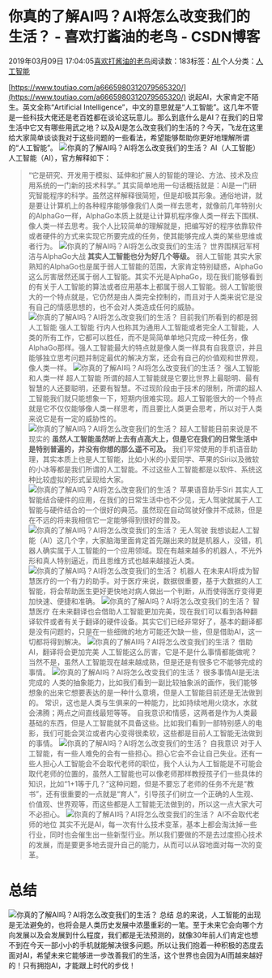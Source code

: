 
# 你真的了解AI吗？AI将怎么改变我们的生活？ - 喜欢打酱油的老鸟 - CSDN博客


2019年03月09日 17:04:05[喜欢打酱油的老鸟](https://me.csdn.net/weixin_42137700)阅读数：183标签：[AI																](https://so.csdn.net/so/search/s.do?q=AI&t=blog)个人分类：[人工智能																](https://blog.csdn.net/weixin_42137700/article/category/7820233)


[https://www.toutiao.com/a6665980312079565320/](https://www.toutiao.com/a6665980312079565320/)
说起AI，大家肯定不陌生。英文全称“Artificial Intelligence”，中文的意思就是“人工智能”。这几年不管是一些科技大佬还是老百姓都在谈论这玩意儿。那么到底什么是AI？在我们的日常生活中它又有哪些用武之地？以及AI是怎么改变我们的生活的？今天，飞龙在这里给大家简单谈谈我对于这些问题的一些看法，希望能够帮助你更好地理解所谓的“人工智能”。
![你真的了解AI吗？AI将怎么改变我们的生活？](http://p1.pstatp.com/large/dfic-imagehandler/579fa84d-1d64-47c8-b256-66e0bd5dc1e7)
AI（人工智能）
人工智能（AI），官方解释如下：
> “它是研究、开发用于模拟、延伸和扩展人的智能的理论、方法、技术及应用系统的一门新的技术科学。”
其实简单地用一句话概括就是：AI是一门研究智能程序的科学。虽然这样解释很简短，但是却极其形象。通俗地讲，就是要让计算机上的各种程序能够像我们人类一样去思考，就像前几年特别火的AlphaGo一样，AlphaGo本质上就是让计算机程序像人类一样去下围棋、像人类一样去思考。我个人比较简单的理解就是，把编写好的程序依靠软件或者硬件的方式来实现它所要完成的任务，使其能够完成人类的某些思维或者行为。
![你真的了解AI吗？AI将怎么改变我们的生活？](http://p1.pstatp.com/large/dfic-imagehandler/bd78feca-1042-4562-a63a-ce5a194e03dd)
世界围棋冠军柯洁与AlphaGo大战
**其实人工智能也分为好几个等级。**
弱人工智能
其实大家熟知的AlphaGo也是属于弱人工智能的范围，大家肯定特别疑惑，AlphaGo这么厉害居然还属于弱人工智能。其实不光是AlphaGo，现在我们能够看到的有关于人工智能的算法或者应用基本上都属于弱人工智能。弱人工智能很大的一个特点就是，它仍然是由人类完全控制的，而且对于人类来说它是没有自己的情感思想的，也不会对人类造成任何的威胁。
![你真的了解AI吗？AI将怎么改变我们的生活？](http://p3.pstatp.com/large/dfic-imagehandler/0fcc552f-7410-45f4-94d8-6c7995961727)
目前我们所看到的都是弱人工智能
强人工智能
行内人也称其为通用人工智能或者完全人工智能，人类的所有工作，它都可以胜任，而不是简简单单地只完成一种任务，像AlphaGo那样。强人工智能最大的特点就是像人类一样具有自我意识，并且能够独立思考问题并制定最优的解决方案，还会有自己的价值观和世界观，像人类一样。
![你真的了解AI吗？AI将怎么改变我们的生活？](http://p1.pstatp.com/large/dfic-imagehandler/f0dc61dd-cf9a-41df-b578-c6c729fcf540)
强人工智能和人类一样
超人工智能
所谓的超人工智能就是它要比世界上最聪明、最有智慧的人还要聪明，还要有智慧。不过现阶段由于技术的限制，所谓的超人工智能我们就只能想象一下，短期内很难实现。超人工智能很大的一个特点就是它不仅仅能够像人类一样思考，而且要比人类更会思考，所以对于人类来说它是有一定的威胁性的。
![你真的了解AI吗？AI将怎么改变我们的生活？](http://p3.pstatp.com/large/dfic-imagehandler/c31f82f9-3089-46e6-bd06-bc157bb04d4c)
超人工智能目前来说是不现实的
**虽然人工智能虽然听上去有点高大上，但是它在我们的日常生活中是特别普遍的，并没有你想的那么遥不可及。**
我们平常使用的手机语音助理，其实本质上也是人工智能，比如小米的小爱同学、苹果的Siri以及微软的小冰等都是我们所谓的人工智能。不过这些人工智能都是以软件、系统这种比较虚拟的形式呈现给大家。
![你真的了解AI吗？AI将怎么改变我们的生活？](http://p1.pstatp.com/large/dfic-imagehandler/398ccb59-fca5-4e5a-9077-a7f5c2a32abd)
苹果语音助手Siri
其实人工智能结合硬件的应用，在我们的日常生活中也不少见，无人驾驶就属于人工智能与硬件结合的一个很好的典范。虽然现在自动驾驶好像并不成熟，但是在不远的将来我相信它一定能够得到很好的普及。
![你真的了解AI吗？AI将怎么改变我们的生活？](http://p1.pstatp.com/large/dfic-imagehandler/ea75842d-0333-4941-909d-83d128bff2c5)
无人驾驶
我想谈起人工智能（AI）这几个字，大家脑海里面肯定首先蹦出来的就是机器人，没错，机器人确实属于人工智能的一个应用领域。现在有越来越多的机器人，不光外形和真人特别逼近，而且思维方式也越来越接近人类。
![你真的了解AI吗？AI将怎么改变我们的生活？](http://p3.pstatp.com/large/dfic-imagehandler/fff90780-1366-448c-9edf-c4180fb4e434)
机器人
在未来AI将成为智慧医疗的一个有力的助手。对于医疗来说，数据很重要，基于大数据的人工智能，将会帮助医生更好更快地对病人做出一个判断，从而使得医疗变得更加快速、便捷和准确。
![你真的了解AI吗？AI将怎么改变我们的生活？](http://p3.pstatp.com/large/dfic-imagehandler/f02aed48-68a3-4ed8-8e0d-6b7ad923c81a)
智慧医疗
在未来翻译也会借助人工智能更加完美，现在我们可以看到各种翻译软件或者有关于翻译的硬件设备。其实它们已经非常好了，基本的翻译都是没有问题的，只是在一些细微的地方可能还欠缺一些，但是借助AI，这一切都将得到解决。
![你真的了解AI吗？AI将怎么改变我们的生活？](http://p3.pstatp.com/large/dfic-imagehandler/73d1db32-bd10-414a-bda1-4c03781b3071)
借助AI，翻译将会更加完美
人工智能这么厉害，它是不是什么事情都能做呢？当然不是，虽然人工智能现在越来越成熟，但是还是有很多它不能够完成的事情。
![你真的了解AI吗？AI将怎么改变我们的生活？](http://p1.pstatp.com/large/dfic-imagehandler/432ad601-9432-4d7b-86f7-52c20ce1a626)
很多事情AI是无法完成的
人类的抽象能力，比如我们看到一副比较抽象派的画作，我们能够想象的出来它想要表达的是一种什么意境，但是人工智能目前还是无法做到的。
常识，这也是人类与生俱来的一种能力，比如持续地用火烧水，水就会沸腾；两点之间直线最短等等。
自我意识和情感，这两者是作为人类最基础的东西，但是人工智能就不具备这些。比如我们看到一部特别感人的电影，我们可能会哭泣或者内心变得很柔软，这些都是目前人工智能无法做到的事情。
![你真的了解AI吗？AI将怎么改变我们的生活？](http://p3.pstatp.com/large/dfic-imagehandler/bf13856b-8349-4655-84d5-42c7244e3aba)
自我意识
对于人工智能，有一些人难免的会有一些担心。担心它会不会让自己失业。还有一些人担心人工智能会不会取代老师的职位，我个人认为人工智能是不可能会取代老师的位置的，虽然人工智能也可以像老师那样教授孩子们一些具体的知识，比如“1+1等于几？”这种问题，但是不要忘了老师的任务不光是“教书”，还有很重要的一点就是“育人”，引导孩子们树立一个正确的人生观、价值观、世界观等，而这些都是人工智能无法做到的，所以这一点大家大可不必担心。
![你真的了解AI吗？AI将怎么改变我们的生活？](http://p3.pstatp.com/large/dfic-imagehandler/ac12a4ee-d58d-4624-a1d6-6a76886d8bc6)
AI不会取代老师的地位
其实不光是AI，每一次有什么技术变革，基本上都会淘汰掉一些行业，同时也会催生出一些新型行业。所以我们要做的不是去过度担心技术的发展，而是要更多地去提升自己的能力，从而可以从容地面对每一次的变革。
# 总结
![你真的了解AI吗？AI将怎么改变我们的生活？](http://p9.pstatp.com/large/dfic-imagehandler/857a66ac-8829-4fae-a0d7-8844f78f162b)
总结
总的来说，人工智能的出现是无法避免的，也将会是人类历史发展中浓墨重彩的一笔。至于未来它会向哪个方向发展以及会发展到什么程度，我们都是无法预测的，就像30年前人们肯定也想不到在今天一部小小的手机就能解决很多问题。所以让我们抱着一种积极的态度去面对AI，希望未来它能够进一步改善我们的生活，这个世界也会因为AI而越来越好的！只有拥抱AI，才能跟上时代的步伐！

